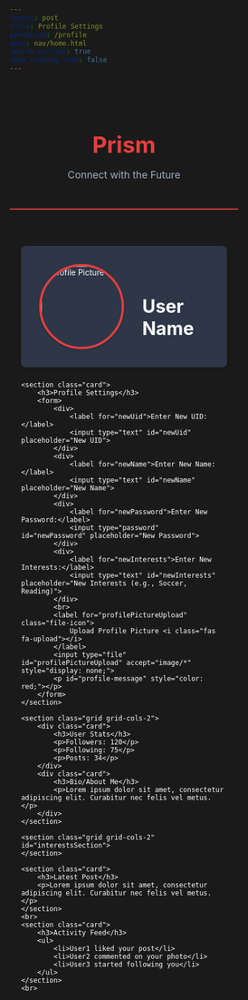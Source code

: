 ```yaml
---
layout: post
title: Profile Settings
permalink: /profile
menu: nav/home.html
search_exclude: true
show_reading_time: false
---
```


<style>
    * {
        margin: 0;
        padding: 0;
        box-sizing: border-box;
    }

    html {
        font-family: 'Roboto', sans-serif;
        background-color: #1a1a1a;
        color: #ffffff;
    }

    .container {
        width: 90%;
        max-width: 1200px;
        margin: 0 auto;
        padding-top: 2rem;
    }

    .page-header {
        text-align: center;
        margin-bottom: 2rem;
        padding: 2rem 0;
        border-bottom: 2px solid #e53e3e;
    }

    .page-header h1 {
        font-size: 2.5rem;
        font-weight: bold;
        color: #e53e3e;
        margin-bottom: 0.5rem;
    }

    .page-header p {
        color: #a0aec0;
        font-size: 1.1rem;
    }

    .profile {
        display: flex;
        align-items: center;
        margin-bottom: 24px;
        background-color: #2d3748;
        padding: 2rem;
        border-radius: 8px;
        box-shadow: 0 4px 6px rgba(0, 0, 0, 0.1);
    }

    .profile img {
        width: 150px;
        height: 150px;
        border-radius: 50%;
        border: 4px solid #e53e3e;
        margin-right: 2rem;
        box-shadow: 0 2px 4px rgba(0, 0, 0, 0.2);
    }

    .profile div h2 {
        font-size: 2rem;
        font-weight: bold;
        color: #ffffff;
        margin-bottom: 0.5rem;
    }

    .card {
        background-color: #2d3748;
        padding: 1.5rem;
        border-radius: 8px;
        margin-bottom: 1.5rem;
        box-shadow: 0 4px 6px rgba(0, 0, 0, 0.1);
    }

    .card h3 {
        font-size: 1.5rem;
        font-weight: 600;
        color: #e53e3e;
        margin-bottom: 1.5rem;
        border-bottom: 2px solid #e53e3e;
        padding-bottom: 0.5rem;
    }

    form div {
        margin-bottom: 1rem;
    }

    label {
        display: block;
        margin-bottom: 0.5rem;
        color: #a0aec0;
    }

    input[type="text"],
    input[type="password"] {
        width: 100%;
        padding: 0.75rem;
        border-radius: 4px;
        border: 1px solid #4a5568;
        background-color: #1a202c;
        color: #ffffff;
        margin-bottom: 1rem;
    }

    input[type="text"]:focus,
    input[type="password"]:focus {
        outline: none;
        border-color: #e53e3e;
        box-shadow: 0 0 0 2px rgba(229, 62, 62, 0.2);
    }

    .file-icon {
        display: inline-block;
        padding: 0.75rem 1.5rem;
        background-color: #e53e3e;
        color: white;
        border-radius: 4px;
        cursor: pointer;
        transition: background-color 0.2s;
    }

    .file-icon:hover {
        background-color: #c53030;
    }

    #profile-message {
        margin-top: 1rem;
        padding: 0.75rem;
        border-radius: 4px;
        font-weight: 500;
    }

    .grid {
        display: grid;
        gap: 16px;
        margin-bottom: 24px;
    }

    .grid-cols-2 {
        grid-template-columns: repeat(2, 1fr);
    }

    .card img {
        width: 100%;
        border-radius: 8px;
        transition: transform 0.3s ease-in-out;
    }

    .card img:hover {
        transform: scale(1.05);
    }

    .card p {
        margin-top: 8px;
    }

    ul {
        list-style: none;
    }

    ul li {
        margin: 8px 0;
    }
</style>

<div class="page-header">
    <h1>Prism</h1>
    <p>Connect with the Future</p>
</div>

<div class="container">
    <section class="profile">
        <img src="https://placehold.co/150x150" alt="Profile Picture" id="profilePicture">
        <div>
            <h2 id="username">User Name</h2>
        </div>
    </section>

    <section class="card">
        <h3>Profile Settings</h3>
        <form>
            <div>
                <label for="newUid">Enter New UID:</label>
                <input type="text" id="newUid" placeholder="New UID">
            </div>
            <div>
                <label for="newName">Enter New Name:</label>
                <input type="text" id="newName" placeholder="New Name">
            </div>
            <div>
                <label for="newPassword">Enter New Password:</label>
                <input type="password" id="newPassword" placeholder="New Password">
            </div>
            <div>
                <label for="newInterests">Enter New Interests:</label>
                <input type="text" id="newInterests" placeholder="New Interests (e.g., Soccer, Reading)">
            </div>
            <br>
            <label for="profilePictureUpload" class="file-icon">
                Upload Profile Picture <i class="fas fa-upload"></i>
            </label>
            <input type="file" id="profilePictureUpload" accept="image/*" style="display: none;">
            <p id="profile-message" style="color: red;"></p>
        </form>
    </section>

    <section class="grid grid-cols-2">
        <div class="card">
            <h3>User Stats</h3>
            <p>Followers: 120</p>
            <p>Following: 75</p>
            <p>Posts: 34</p>
        </div>
        <div class="card">
            <h3>Bio/About Me</h3>
            <p>Lorem ipsum dolor sit amet, consectetur adipiscing elit. Curabitur nec felis vel metus.</p>
        </div>
    </section>

    <section class="grid grid-cols-2" id="interestsSection">
    </section>

    <section class="card">
        <h3>Latest Post</h3>
        <p>Lorem ipsum dolor sit amet, consectetur adipiscing elit. Curabitur nec felis vel metus.</p>
    </section>
    <br>
    <section class="card">
        <h3>Activity Feed</h3>
        <ul>
            <li>User1 liked your post</li>
            <li>User2 commented on your photo</li>
            <li>User3 started following you</li>
        </ul>
    </section>
    <br>
</div>

<script type="module">
import { pythonURI, fetchOptions } from '{{site.baseurl}}/assets/js/api/config.js';

function createInterestCards(interests) {
    const interestsSection = document.getElementById('interestsSection');
    interestsSection.innerHTML = '';
    
    if (!interests || interests.length === 0) {
        const placeholderInterests = ['Gaming', 'Reading', 'Music', 'Art'];
        placeholderInterests.forEach((interest, index) => {
            const card = document.createElement('div');
            card.className = 'card';
            card.innerHTML = `
                <h4>${interest}</h4>
                <img src="https://placehold.co/300x200/2d3748/ffffff/png?text=${interest}" alt="${interest}">
            `;
            interestsSection.appendChild(card);
        });
        return;
    }

    interests.forEach(interest => {
        const card = document.createElement('div');
        card.className = 'card';
        card.innerHTML = `
            <h4>${interest}</h4>
            <img src="https://placehold.co/300x200/2d3748/ffffff/png?text=${interest}" alt="${interest}">
        `;
        interestsSection.appendChild(card);
    });
}

async function updateUserInfo() {
    try {
        const response = await fetch(pythonURI + "/api/user", fetchOptions);
        const data = await response.json();
        
        document.getElementById('username').textContent = data.name || 'User Name';
        
        if (data.pfp) {
            document.getElementById('profilePicture').src = data.pfp;
        }
        
        const interests = data.interests ? data.interests.split(',').map(i => i.trim()).filter(i => i) : [];
        createInterestCards(interests);
        
    } catch (error) {
        console.error('Error fetching user info:', error);
    }
}

document.addEventListener('DOMContentLoaded', updateUserInfo);

async function fetchProfilePicture() {
    try {
        const response = await fetch(pythonURI + "/api/id/pfp", fetchOptions);
        if (!response.ok) {
            throw new Error('Failed to fetch profile picture');
        }
        const data = await response.json();
        if (data && data.pfp) {
            document.getElementById('profilePicture').src = `data:image/jpeg;base64,${data.pfp}`;
        }
    } catch (error) {
        console.error('Error fetching profile picture:', error);
        showError('Error fetching profile picture');
    }
}

function setPlaceholders(userData) {
    const uidInput = document.getElementById('newUid');
    const nameInput = document.getElementById('newName');
    const interestsInput = document.getElementById('newInterests');

    if (userData.uid) uidInput.placeholder = userData.uid;
    if (userData.name) nameInput.placeholder = userData.name;
    if (userData.interests) interestsInput.placeholder = userData.interests;
}

async function updateProfile(field, value) {
    try {
        if (field === 'interests' && value) {
            const response = await fetch(pythonURI + "/api/user", fetchOptions);
            const userData = await response.json();
            const currentInterests = userData.interests ? userData.interests.split(',').map(i => i.trim()) : [];
            const newInterests = value.split(',').map(i => i.trim());
            const combinedInterests = [...new Set([...currentInterests, ...newInterests])];
            value = combinedInterests.join(', ');  // Add space after comma
        }

        const response = await fetch(pythonURI + "/api/user", {
            ...fetchOptions,
            method: 'PUT',
            body: JSON.stringify({
                [field]: value
            })
        });

        if (!response.ok) {
            throw new Error('Failed to update profile');
        }

        showError('Profile updated successfully', 'green');
        updateUserInfo();
    } catch (error) {
        console.error('Error updating profile:', error);
        showError('Error updating profile');
    }
}

async function uploadProfilePicture(file) {
    try {
        const base64String = await convertToBase64(file);
        const response = await fetch(pythonURI + "/api/id/pfp", {
            ...fetchOptions,
            method: 'PUT',
            body: JSON.stringify({ pfp: base64String })
        });

        if (!response.ok) {
            throw new Error('Failed to upload profile picture');
        }

        showError('Profile picture updated successfully', 'green');
        fetchProfilePicture();
    } catch (error) {
        console.error('Error uploading profile picture:', error);
        showError('Error uploading profile picture');
    }
}

function convertToBase64(file) {
    return new Promise((resolve, reject) => {
        const reader = new FileReader();
        reader.onload = () => resolve(reader.result.split(',')[1]);
        reader.onerror = error => reject(error);
        reader.readAsDataURL(file);
    });
}

function showError(message, color = 'red') {
    const messageElement = document.getElementById('profile-message');
    messageElement.style.color = color;
    messageElement.textContent = message;
    setTimeout(() => {
        messageElement.textContent = '';
    }, 3000);
}

async function displayCurrentInterests() {
    try {
        const response = await fetch(pythonURI + "/api/user", fetchOptions);
        const userData = await response.json();
        if (userData.interests) {
            const formattedInterests = userData.interests.split(',').map(i => i.trim()).filter(i => i).join(', ');
            document.getElementById('newInterests').placeholder = `Current interests: ${formattedInterests}`;
        }
    } catch (error) {
        console.error('Error fetching current interests:', error);
    }
}

document.addEventListener('DOMContentLoaded', () => {
    fetchProfilePicture();
    displayCurrentInterests();

    const profilePictureInput = document.getElementById('profilePictureUpload');
    profilePictureInput.addEventListener('change', (e) => {
        if (e.target.files[0]) {
            uploadProfilePicture(e.target.files[0]);
        }
    });

    const inputs = ['newUid', 'newName', 'newPassword', 'newInterests'];
    inputs.forEach(id => {
        const input = document.getElementById(id);
        input.addEventListener('change', (e) => {
            if (e.target.value) {
                updateProfile(id.replace('new', '').toLowerCase(), e.target.value);
                e.target.value = '';
            }
        });
    });
});
</script>